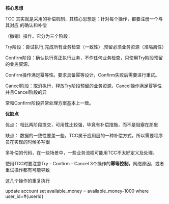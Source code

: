 **核心思想**

TCC 其实就是采用的补偿机制，其核心思想是：针对每个操作，都要注册一个与其对应 的确认和补偿

（撤销）操作。它分为三个阶段：



Try阶段：尝试执行,完成所有业务检查（一致性）,预留必须业务资源（准隔离性）



Confirm阶段：确认执行真正执行业务，不作任何业务检查，只使用Try阶段预留的业务资源，

Confirm操作满足幂等性。要求具备幂等设计，Confirm失败后需要进行重试。



Cancel阶段：取消执行，释放Try阶段预留的业务资源，Cancel操作满足幂等性并且Cancel阶段的异

常和Confirm阶段异常处理方案基本上一致。





**优缺点**

优点： 相比两阶段提交，可用性比较强，毕竟有补偿措施，而不是阻塞在那里

缺点： 数据的一致性要差一些。TCC属于应用层的一种补偿方式，所以需要程序员在实现的时候多写很

多补偿的代码，在一些场景中，一些业务流程可能用TCC不太好定义及处理。



使用TCC时要注意Try - Confirm - Cancel 3个操作的**幂等控制**，网络原因，或者重试操作都有可能导致

这几个操作的重复执行



update account set available_money = available_money-1000 where user_id=#{userId} 